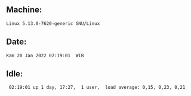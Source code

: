 ## Machine:
```
Linux 5.13.0-7620-generic GNU/Linux
```
## Date:
```
Kam 20 Jan 2022 02:19:01  WIB
```
## Idle:
```
 02:19:01 up 1 day, 17:27,  1 user,  load average: 0,15, 0,23, 0,21
```
